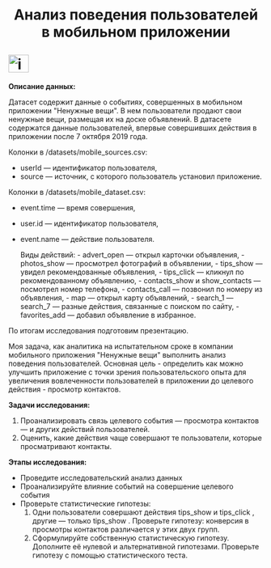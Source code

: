 # <p style="text-align: center;">Анализ поведения пользователей в мобильном приложении </p> <img src="https://img.icons8.com/color/48/member-skin-type-7.png" alt="image" width="40" height="35">

**Описание данных:**

Датасет содержит данные о событиях, совершенных в мобильном приложении
"Ненужные вещи". В нем пользователи продают свои ненужные вещи, размещая их на доске объявлений.
В датасете содержатся данные пользователей, впервые совершивших действия в
приложении после 7 октября 2019 года.

Колонки в /datasets/mobile_sources.csv:

- userId — идентификатор пользователя,
- source — источник, с которого пользователь установил приложение.
    
Колонки в /datasets/mobile_dataset.csv:

- event.time — время совершения,
- user.id — идентификатор пользователя,
- event.name — действие пользователя.
    
    Виды действий:
        - advert_open — открыл карточки объявления,
        - photos_show — просмотрел фотографий в объявлении,
        - tips_show — увидел рекомендованные объявления,
        - tips_click — кликнул по рекомендованному объявлению,
        - contacts_show и show_contacts — посмотрел номер телефона,
        - contacts_call — позвонил по номеру из объявления,
        - map — открыл карту объявлений,
        - search_1 — search_7 — разные действия, связанные с поиском по сайту,
        - favorites_add — добавил объявление в избранное.
        
По итогам исследования подготовим презентацию.

Моя задача, как аналитика на испытательном сроке в компании мобильного приложения "Ненужные вещи" выполнить анализ поведения пользователей. 
Основная цель - определить как можно улучшить приложение с точки зрения пользовательского опыта для увеличения вовлеченности пользователей в приложении до целевого действия - просмотр контактов.

**Задачи исследования:**
1. Проанализировать связь целевого события — просмотра контактов — и других действий пользователей.
2. Оценить, какие действия чаще совершают те пользователи, которые просматривают контакты.

**Этапы исследования:**
- Проведите исследовательский анализ данных
- Проанализируйте влияние событий на совершение целевого события
- Проверьте статистические гипотезы:
    1. Одни пользователи совершают действия tips_show и tips_click , другие — только tips_show . Проверьте гипотезу: конверсия в просмотры контактов различается у этих двух групп.
    2. Сформулируйте собственную статистическую гипотезу. Дополните её нулевой и альтернативной гипотезами. Проверьте гипотезу с помощью статистического теста.
